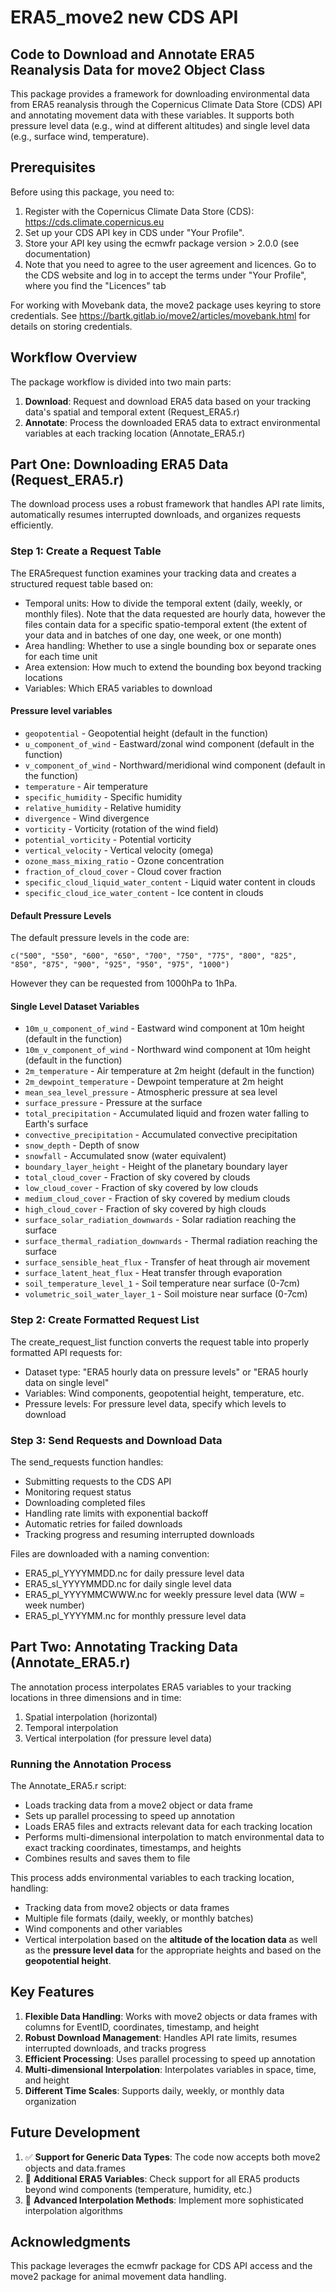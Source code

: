 # ERA5_move2 new CDS API

## Code to Download and Annotate ERA5 Reanalysis Data for move2 Object Class

This package provides a framework for downloading environmental data from ERA5 reanalysis through the Copernicus Climate Data Store (CDS) API and annotating movement data with these variables. It supports both pressure level data (e.g., wind at different altitudes) and single level data (e.g., surface wind, temperature).

## Prerequisites

Before using this package, you need to:

1. Register with the Copernicus Climate Data Store (CDS): https://cds.climate.copernicus.eu
2. Set up your CDS API key in CDS under "Your Profile".
3. Store your API key using the ecmwfr package version > 2.0.0 (see documentation)
4. Note that you need to agree to the user agreement and licences. Go to the CDS website and log in to accept the terms under "Your Profile", where you find the "Licences" tab

For working with Movebank data, the move2 package uses keyring to store credentials. See https://bartk.gitlab.io/move2/articles/movebank.html for details on storing credentials.

## Workflow Overview

The package workflow is divided into two main parts:
1. **Download**: Request and download ERA5 data based on your tracking data's spatial and temporal extent (Request_ERA5.r)
2. **Annotate**: Process the downloaded ERA5 data to extract environmental variables at each tracking location (Annotate_ERA5.r)

## Part One: Downloading ERA5 Data (Request_ERA5.r)

The download process uses a robust framework that handles API rate limits, automatically resumes interrupted downloads, and organizes requests efficiently.

### Step 1: Create a Request Table

The ERA5request function examines your tracking data and creates a structured request table based on:
- Temporal units: How to divide the temporal extent (daily, weekly, or monthly files). Note that the data requested are hourly data, however the files contain data for a specific spatio-temporal extent (the extent of your data and in batches of one day, one week, or one month)
- Area handling: Whether to use a single bounding box or separate ones for each time unit
- Area extension: How much to extend the bounding box beyond tracking locations
- Variables: Which ERA5 variables to download
#### Pressure level variables
- `geopotential` - Geopotential height (default in the function)
- `u_component_of_wind` - Eastward/zonal wind component (default in the function)
- `v_component_of_wind` - Northward/meridional wind component (default in the function)
- `temperature` - Air temperature
- `specific_humidity` - Specific humidity
- `relative_humidity` - Relative humidity
- `divergence` - Wind divergence
- `vorticity` - Vorticity (rotation of the wind field)
- `potential_vorticity` - Potential vorticity
- `vertical_velocity` - Vertical velocity (omega)
- `ozone_mass_mixing_ratio` - Ozone concentration
- `fraction_of_cloud_cover` - Cloud cover fraction
- `specific_cloud_liquid_water_content` - Liquid water content in clouds
- `specific_cloud_ice_water_content` - Ice content in clouds

#### Default Pressure Levels
The default pressure levels in the code are:
```
c("500", "550", "600", "650", "700", "750", "775", "800", "825", "850", "875", "900", "925", "950", "975", "1000")
```
However they can be requested from 1000hPa to 1hPa.

#### Single Level Dataset Variables
- `10m_u_component_of_wind` - Eastward wind component at 10m height (default in the function)
- `10m_v_component_of_wind` - Northward wind component at 10m height (default in the function)
- `2m_temperature` - Air temperature at 2m height (default in the function)
- `2m_dewpoint_temperature` - Dewpoint temperature at 2m height
- `mean_sea_level_pressure` - Atmospheric pressure at sea level
- `surface_pressure` - Pressure at the surface
- `total_precipitation` - Accumulated liquid and frozen water falling to Earth's surface
- `convective_precipitation` - Accumulated convective precipitation
- `snow_depth` - Depth of snow
- `snowfall` - Accumulated snow (water equivalent)
- `boundary_layer_height` - Height of the planetary boundary layer
- `total_cloud_cover` - Fraction of sky covered by clouds
- `low_cloud_cover` - Fraction of sky covered by low clouds
- `medium_cloud_cover` - Fraction of sky covered by medium clouds
- `high_cloud_cover` - Fraction of sky covered by high clouds
- `surface_solar_radiation_downwards` - Solar radiation reaching the surface
- `surface_thermal_radiation_downwards` - Thermal radiation reaching the surface
- `surface_sensible_heat_flux` - Transfer of heat through air movement
- `surface_latent_heat_flux` - Heat transfer through evaporation
- `soil_temperature_level_1` - Soil temperature near surface (0-7cm)
- `volumetric_soil_water_layer_1` - Soil moisture near surface (0-7cm)


### Step 2: Create Formatted Request List

The create_request_list function converts the request table into properly formatted API requests for:
- Dataset type: "ERA5 hourly data on pressure levels" or "ERA5 hourly data on single level"
- Variables: Wind components, geopotential height, temperature, etc.
- Pressure levels: For pressure level data, specify which levels to download

### Step 3: Send Requests and Download Data

The send_requests function handles:
- Submitting requests to the CDS API
- Monitoring request status
- Downloading completed files
- Handling rate limits with exponential backoff
- Automatic retries for failed downloads
- Tracking progress and resuming interrupted downloads

Files are downloaded with a naming convention:
- ERA5_pl_YYYYMMDD.nc for daily pressure level data
- ERA5_sl_YYYYMMDD.nc for daily single level data
- ERA5_pl_YYYYMMCWWW.nc for weekly pressure level data (WW = week number)
- ERA5_pl_YYYYMM.nc for monthly pressure level data

## Part Two: Annotating Tracking Data (Annotate_ERA5.r)

The annotation process interpolates ERA5 variables to your tracking locations in three dimensions and in time:
1. Spatial interpolation (horizontal)
2. Temporal interpolation
3. Vertical interpolation (for pressure level data)

### Running the Annotation Process

The Annotate_ERA5.r script:
- Loads tracking data from a move2 object or data frame
- Sets up parallel processing to speed up annotation
- Loads ERA5 files and extracts relevant data for each tracking location
- Performs multi-dimensional interpolation to match environmental data to exact tracking coordinates, timestamps, and heights
- Combines results and saves them to file

This process adds environmental variables to each tracking location, handling:
- Tracking data from move2 objects or data frames
- Multiple file formats (daily, weekly, or monthly batches)
- Wind components and other variables
- Vertical interpolation based on the **altitude of the location data** as well as the **pressure level data** 
  for the appropriate heights and based on the **geopotential height**. 

## Key Features

1. **Flexible Data Handling**: Works with move2 objects or data frames with columns for EventID, coordinates, timestamp, and height
2. **Robust Download Management**: Handles API rate limits, resumes interrupted downloads, and tracks progress
3. **Efficient Processing**: Uses parallel processing to speed up annotation
4. **Multi-dimensional Interpolation**: Interpolates variables in space, time, and height
5. **Different Time Scales**: Supports daily, weekly, or monthly data organization

## Future Development

1. ✅ **Support for Generic Data Types**: The code now accepts both move2 objects and data.frames
2. 🔄 **Additional ERA5 Variables**: Check support for all ERA5 products beyond wind components (temperature, humidity, etc.)
3. 🔄 **Advanced Interpolation Methods**: Implement more sophisticated interpolation algorithms

## Acknowledgments

This package leverages the ecmwfr package for CDS API access and the move2 package for animal movement data handling.
